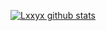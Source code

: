 

[![Lxxyx github stats](https://github-readme-stats.vercel.app/api?username=feixiao&show_icons=true&count_private=true)](https://github.com/anuraghazra/github-readme-stats)  
